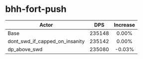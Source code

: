 # bhh-fort-push
| Actor | DPS | Increase |
|---|:---:|:---:|
|Base|235148|0.00%|
|dont_swd_if_capped_on_insanity|235142|0.00%|
|dp_above_swd|235080|-0.03%|
